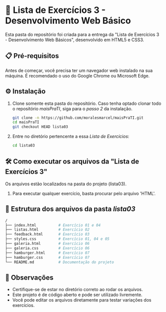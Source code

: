 # 📇 Lista de Exercícios 3 - Desenvolvimento Web Básico

Esta pasta do repositório foi criada para a entrega da "Lista de Exercícios 3 - Desenvolvimento Web Básicos", desenvolvido em HTML5 e CSS3.

## 📋 Pré-requisitos

Antes de começar, você precisa ter um navegador web instalado na sua máquina. É recomendado o uso do Google Chrome ou Microsoft Edge.

## ⚙️ Instalação

1. Clone somente esta pasta do repositório. Caso tenha optado clonar todo o repositório *maisPraTI*, siga para o *passo 2* da instalação.
   
    ```bash
    git clone -n https://github.com/moralesmarcel/maisPraTI.git
    cd maisPraTI
    git checkout HEAD lista03
    ```

2. Entre no diretório pertencente a essa _Lista de Exercícios_:

    ```bash
    cd lista03
    ```

## 🛠️ Como executar os arquivos da "Lista de Exercícios 3"

Os arquivos estão localizados na pasta do projeto (lista03).

1. Para executar qualquer exercício, basta procurar pelo arquivo 'HTML'.


## 📂 Estrutura dos arquivos da pasta _lista03_

```bash
/
├── index.html          # Exercício 01 e 04
├── listas.html         # Exercício 02
├── feedback.html       # Exercício 03
├── styles.css          # Exercício 01, 04 e 05
├── galeria.html        # Exercício 06
├── galeria.css         # Exercício 06
├── hamburger.html      # Exercício 07
├── hamburger.css       # Exercício 07
└── README.md           # Documentação do projeto
```

## 📑 Observações

* Certifique-se de estar no diretório correto ao rodar os arquivos.
* Este projeto é de código aberto e pode ser utilizado livremente.
* Você pode editar os arquivos diretamente para testar variações dos exercícios.
